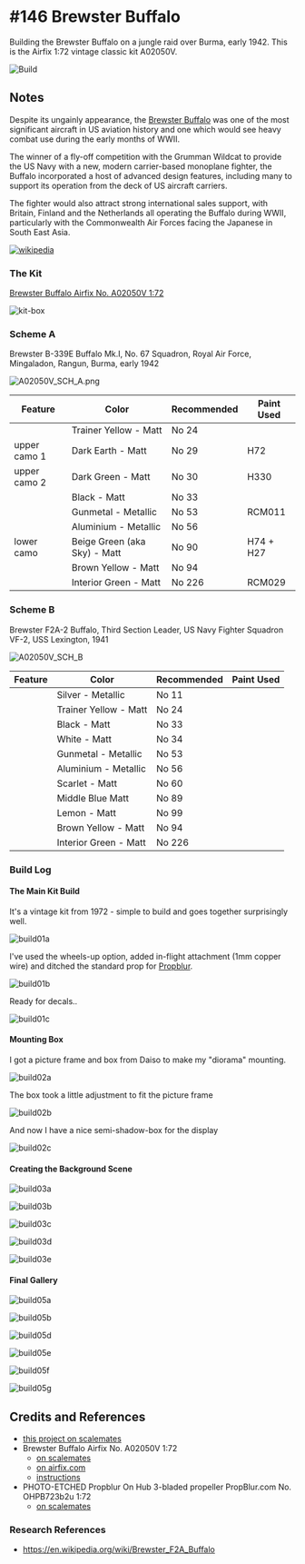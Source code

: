 # #146 Brewster Buffalo

Building the Brewster Buffalo on a jungle raid over Burma, early 1942. This is the Airfix 1:72 vintage classic kit A02050V.

![Build](./assets/BrewsterBuffalo_build.jpg?raw=true)

## Notes

Despite its ungainly appearance, the
[Brewster Buffalo](https://en.wikipedia.org/wiki/Brewster_F2A_Buffalo)
was one of the most significant aircraft in US aviation history and one which would see heavy combat use during the early months of WWII.

The winner of a fly-off competition with the Grumman Wildcat to provide the US Navy with a new, modern carrier-based monoplane fighter, the Buffalo incorporated a host of advanced design features, including many to support its operation from the deck of US aircraft carriers.

The fighter would also attract strong international sales support, with Britain, Finland and the Netherlands all operating the Buffalo during WWII, particularly with the Commonwealth Air Forces facing the Japanese in South East Asia.

[![wikipedia](./assets/Brewster_F2A-3_g16055.jpg)](https://en.wikipedia.org/wiki/Brewster_F2A_Buffalo)

### The Kit

[Brewster Buffalo Airfix No. A02050V 1:72](https://www.scalemates.com/kits/airfix-a02050v-brewster-buffalo--1460251)

![kit-box](./assets/kit-box.jpg)

### Scheme A

Brewster B-339E Buffalo Mk.I, No. 67 Squadron, Royal Air Force, Mingaladon, Rangun, Burma, early 1942

![A02050V_SCH_A.png](./assets/A02050V_SCH_A.png)

| Feature               | Color                        | Recommended | Paint Used |
|-----------------------|------------------------------|-------------|------------|
|                       | Trainer Yellow - Matt        | No 24       |            |
| upper camo 1          | Dark Earth - Matt            | No 29       | H72        |
| upper camo 2          | Dark Green - Matt            | No 30       | H330       |
|                       | Black - Matt                 | No 33       |            |
|                       | Gunmetal - Metallic          | No 53       | RCM011     |
|                       | Aluminium - Metallic         | No 56       |            |
| lower camo            | Beige Green (aka Sky) - Matt | No 90       | H74 + H27  |
|                       | Brown Yellow - Matt          | No 94       |            |
|                       | Interior Green - Matt        | No 226      | RCM029     |

### Scheme B

Brewster F2A-2 Buffalo, Third Section Leader, US Navy Fighter Squadron VF-2, USS Lexington, 1941

![A02050V_SCH_B](./assets/A02050V_SCH_B.png)

| Feature               | Color                  | Recommended | Paint Used |
|-----------------------|------------------------|-------------|------------|
|                       | Silver - Metallic      | No 11       |            |
|                       | Trainer Yellow - Matt  | No 24       |            |
|                       | Black - Matt           | No 33       |            |
|                       | White - Matt           | No 34       |            |
|                       | Gunmetal - Metallic    | No 53       |            |
|                       | Aluminium - Metallic   | No 56       |            |
|                       | Scarlet - Matt         | No 60       |            |
|                       | Middle Blue Matt       | No 89       |            |
|                       | Lemon - Matt           | No 99       |            |
|                       | Brown Yellow - Matt    | No 94       |            |
|                       | Interior Green - Matt  | No 226      |            |

### Build Log

#### The Main Kit Build

It's a vintage kit from 1972 - simple to build and goes together surprisingly well.

![build01a](./assets/build01a.jpg?raw=true)

I've used the wheels-up option, added in-flight attachment (1mm copper wire) and ditched the standard prop for
[Propblur](https://www.scalemates.com/kits/propblurcom-ohpb723b2u-propblur-on-hub-3-bladed-propeller--132867).

![build01b](./assets/build01b.jpg?raw=true)

Ready for decals..

![build01c](./assets/build01c.jpg?raw=true)

#### Mounting Box

I got a picture frame and box from Daiso to make my "diorama" mounting.

![build02a](./assets/build02a.jpg?raw=true)

The box took a little adjustment to fit the picture frame

![build02b](./assets/build02b.jpg?raw=true)

And now I have a nice semi-shadow-box for the display

![build02c](./assets/build02c.jpg?raw=true)

#### Creating the Background Scene

![build03a](./assets/build03a.jpg?raw=true)

![build03b](./assets/build03b.jpg?raw=true)

![build03c](./assets/build03c.jpg?raw=true)

![build03d](./assets/build03d.jpg?raw=true)

![build03e](./assets/build03e.jpg?raw=true)

#### Final Gallery

![build05a](./assets/build05a.jpg?raw=true)

![build05b](./assets/build05b.jpg?raw=true)

![build05d](./assets/build05d.jpg?raw=true)

![build05e](./assets/build05e.jpg?raw=true)

![build05f](./assets/build05f.jpg?raw=true)

![build05g](./assets/build05g.jpg?raw=true)

## Credits and References

* [this project on scalemates](https://www.scalemates.com/profiles/mate.php?id=74137&p=projects&project=167704)
* Brewster Buffalo Airfix No. A02050V 1:72
    * [on scalemates](https://www.scalemates.com/kits/airfix-a02050v-brewster-buffalo--1460251)
    * [on airfix.com](https://uk.airfix.com/products/brewster-buffalo-a02050v)
    * [instructions](./assets/A02050V-instructions.pdf)
* PHOTO-ETCHED Propblur On Hub 3-bladed propeller PropBlur.com No. OHPB723b2u 1:72
    * [on scalemates](https://www.scalemates.com/kits/propblurcom-ohpb723b2u-propblur-on-hub-3-bladed-propeller--132867)

### Research References

* <https://en.wikipedia.org/wiki/Brewster_F2A_Buffalo>
